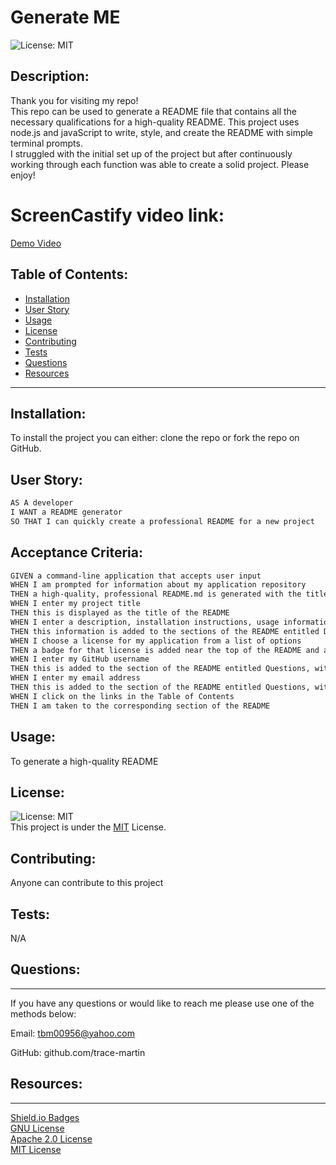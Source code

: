 
  # Generate ME

  ![License: MIT](https://img.shields.io/badge/License-MIT-green.svg)
  
  ## Description:

  Thank you for visiting my repo! <br>
  This repo can be used to generate a README file that contains all the necessary qualifications for a high-quality README. This project uses node.js and javaScript to write, style, and create the README with simple terminal prompts.
  <br>
  I struggled with the initial set up of the project but after continuously working through each function was able to create a solid project. Please enjoy!

  # ScreenCastify video link:
  
  [Demo Video](https://drive.google.com/file/d/1b8v-22DFrJpb6mFfqsbKp_rREOQQgCN6/view)

  ## Table of Contents:

  - [Installation](#installation)
  - [User Story](#user-story)
  - [Usage](#usage)
  - [License](#license)
  - [Contributing](#contributing)
  - [Tests](#tests)
  - [Questions](#questions)
  - [Resources](#resources)
  <hr>
  
  ## Installation:

  To install the project you can either: clone the repo or fork the repo on GitHub.


  ## User Story:

  ```md
  AS A developer
  I WANT a README generator
  SO THAT I can quickly create a professional README for a new project
  ```

  ## Acceptance Criteria:

  ```md
  GIVEN a command-line application that accepts user input
  WHEN I am prompted for information about my application repository
  THEN a high-quality, professional README.md is generated with the title of my project and sections entitled Description, Table of Contents, Installation, Usage, License, Contributing, Tests, and Questions
  WHEN I enter my project title
  THEN this is displayed as the title of the README
  WHEN I enter a description, installation instructions, usage information, contribution guidelines, and test instructions
  THEN this information is added to the sections of the README entitled Description, Installation, Usage, Contributing, and Tests
  WHEN I choose a license for my application from a list of options
  THEN a badge for that license is added near the top of the README and a notice is added to the section of the README entitled License that explains which license the application is covered under
  WHEN I enter my GitHub username
  THEN this is added to the section of the README entitled Questions, with a link to my GitHub profile
  WHEN I enter my email address
  THEN this is added to the section of the README entitled Questions, with instructions on how to reach me with additional questions
  WHEN I click on the links in the Table of Contents
  THEN I am taken to the corresponding section of the README
  ```

  ## Usage:

  To generate a high-quality README

  ## License:

  ![License: MIT](https://img.shields.io/badge/License-MIT-green.svg)
  <br>
  This project is under the <a href="https://opensource.org/license/mit/">MIT</a> License.


  ## Contributing:

  Anyone can contribute to this project

  ## Tests:

  N/A



  ## Questions:
  <hr>

  If you have any questions or would like to reach me please use one of the methods below:

  Email: tbm00956@yahoo.com

  GitHub: github.com/trace-martin

  ## Resources:
  <hr>

  [Shield.io Badges](https://shields.io/)
  <br>
  [GNU License](https://www.gnu.org/licenses/gpl-3.0.en.html)
  <br>
  [Apache 2.0 License](https://www.apache.org/licenses/LICENSE-2.0)
  <br>
  [MIT License](https://opensource.org/license/mit/)
  